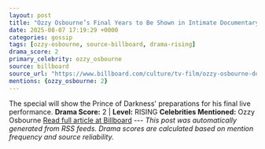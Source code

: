 ```yaml
---
layout: post
title: "Ozzy Osbourne’s Final Years to Be Shown in Intimate Documentary ‘Coming Home’"
date: 2025-08-07 17:19:29 +0000
categories: gossip
tags: [ozzy-osbourne, source-billboard, drama-rising]
drama_score: 2
primary_celebrity: ozzy_osbourne
source: billboard
source_url: "https://www.billboard.com/culture/tv-film/ozzy-osbourne-documentary-final-years-1236038699/"
mentions: {ozzy_osbourne: 2}
---
```


The special will show the Prince of Darkness' preparations for his final live performance. **Drama Score:** 2 | **Level:** RISING **Celebrities Mentioned:** Ozzy Osbourne [Read full article at Billboard](https://www.billboard.com/culture/tv-film/ozzy-osbourne-documentary-final-years-1236038699/) --- *This post was automatically generated from RSS feeds. Drama scores are calculated based on mention frequency and source reliability.*
